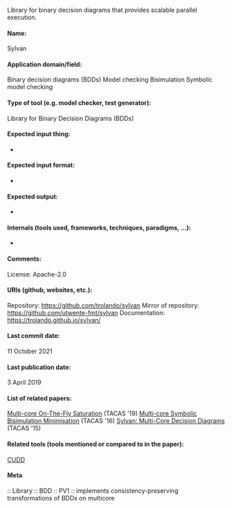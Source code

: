 Library for binary decision diagrams that provides scalable parallel execution.

#### Name:
Sylvan

#### Application domain/field:
Binary decision diagrams (BDDs)
Model checking
Bisimulation
Symbolic model checking

#### Type of tool (e.g. model checker, test generator):
Library for Binary Decision Diagrams (BDDs)

#### Expected input thing:
-

#### Expected input format:
-

#### Expected output:
-

#### Internals (tools used, frameworks, techniques, paradigms, ...):
-

#### Comments:
License: Apache-2.0

#### URIs (github, websites, etc.):
Repository: https://github.com/trolando/sylvan
Mirror of repository: https://github.com/utwente-fmt/sylvan
Documentation: https://trolando.github.io/sylvan/

#### Last commit date:
11 October 2021

#### Last publication date:
3 April 2019

#### List of related papers:
[Multi-core On-The-Fly Saturation](https://doi.org/10.1007/978-3-030-17465-1_4) (TACAS '19)
[Multi-core Symbolic Bisimulation Minimisation](https://doi.org/10.1007/978-3-662-49674-9_19) (TACAS '16)
[Sylvan: Multi-Core Decision Diagrams](https://doi.org/10.1007/978-3-662-46681-0_60) (TACAS '15)

#### Related tools (tools mentioned or compared to in the paper):
[CUDD](Libraries/CUDD.md)

#### Meta
:: Library
:: BDD
:: PV1 :: implements consistency-preserving transformations of BDDs on multicore